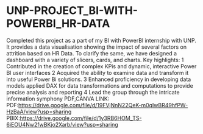 # UNP-PROJECT_BI-WITH-POWERBI_HR-DATA
Completed this project as a part of my Bl with PowerBl internship with UNP. It provides a data visualisation showing the impact of several factors on attrition based on HR Data. To clarify the same, we have designed a dashboard with a variety of slicers, cards, and charts.
Key highlights:
1 Contributed in the creation of complex KPis and dynamic, interactive Power Bl user interfaces
2 Acquired the ability to examine data and transform it into useful Power Bi solutions.
3 Enhanced proficiency in developing data models applied DAX for data transformations and computations to provide precise analysis and
reporting
4 Lead the group through the intricate information symphony
PDF,CANVA LINK:
PDF:https://drive.google.com/file/d/19FVjNnN22QeK-m0qIwBR49hfPW-HzBaA/view?usp=sharing
PBIX:https://drive.google.com/file/d/1y3RB6HOM_TS-6iEOU4Nw2fwBKjo2Xarb/view?usp=sharing
